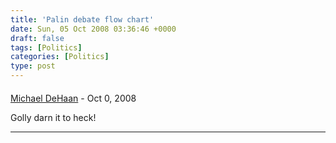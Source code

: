```yaml
---
title: 'Palin debate flow chart'
date: Sun, 05 Oct 2008 03:36:46 +0000
draft: false
tags: [Politics]
categories: [Politics]
type: post
---
```



#### 
[Michael DeHaan](http://michaeldehaan.net/ "michael.dehaan@gmail.com") - <time datetime="2008-10-05 10:25:31">Oct 0, 2008</time>

Golly darn it to heck!
<hr />
